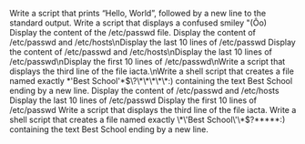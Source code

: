 Write a script that prints “Hello, World”, followed by a new line to the standard output.
Write a script that displays a confused smiley "(Ôo)
Display the content of the /etc/passwd file.
Display the content of /etc/passwd and /etc/hosts\nDisplay the last 10 lines of /etc/passwd
Display the content of /etc/passwd and /etc/hosts\nDisplay the last 10 lines of /etc/passwd\nDisplay the first 10 lines of /etc/passwd\nWrite a script that displays the third line of the file iacta.\nWrite a shell script that creates a file named exactly \*\'Best School\'\*$\?\*\*\*\*\*:) containing the text Best School ending by a new line.
Display the content of /etc/passwd and /etc/hosts
Display the last 10 lines of /etc/passwd
Display the first 10 lines of /etc/passwd
Write a script that displays the third line of the file iacta.
Write a shell script that creates a file named exactly \*\'Best School\'\*$\?\*\*\*\*\*:) containing the text Best School ending by a new line.

